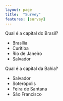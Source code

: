 ```yaml
---
layout: page
title:  "Survey"
features: [survey]
---
```


<div class="survey" markdown="1">

Qual é a capital do Brasil?

- Brasília
- Curitiba
- Rio de Janeiro
- Salvador

Qual é a capital da Bahia?

- Salvador
- Soterópolis
- Feira de Santana
- São Francisco

</div>
